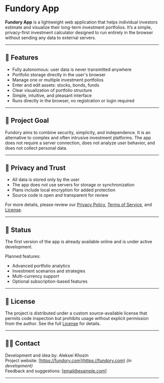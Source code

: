 # Fundory App

**Fundory App** is a lightweight web application that helps individual investors estimate and visualize their long-term investment portfolios. It’s a simple, privacy-first investment calculator designed to run entirely in the browser without sending any data to external servers.

---

## 🌟 Features

- Fully autonomous: user data is never transmitted anywhere  
- Portfolio storage directly in the user's browser  
- Manage one or multiple investment portfolios  
- Enter and edit assets: stocks, bonds, funds  
- Clear visualization of portfolio structure  
- Simple, intuitive, and pleasant interface  
- Runs directly in the browser, no registration or login required

---

## 🎯 Project Goal

Fundory aims to combine security, simplicity, and independence. It is an alternative to complex and often intrusive investment platforms. The app does not require a server connection, does not analyze user behavior, and does not collect personal data.

---

## 🔐 Privacy and Trust

- All data is stored only by the user  
- The app does not use servers for storage or synchronization  
- Plans include local encryption for added protection  
- Source code is open and transparent for review  

For more details, please review our [Privacy Policy](privacy.md), [Terms of Service](terms.md), and [License](LICENSE.md).

---

## 📌 Status

The first version of the app is already available online and is under active development.  

Planned features:  
- Advanced portfolio analytics  
- Investment scenarios and strategies  
- Multi-currency support  
- Optional subscription-based features

---

## 📄 License

The project is distributed under a custom source-available license that permits code inspection but prohibits usage without explicit permission from the author. See the full [License](LICENSE.md) for details.

---

## 🧑‍💻 Contact

Development and idea by: Aleksei Khozin  
Project website: [https://fundory.com](https://fundory.com) *(in development)*  
Feedback and suggestions: [email@example.com]

---
